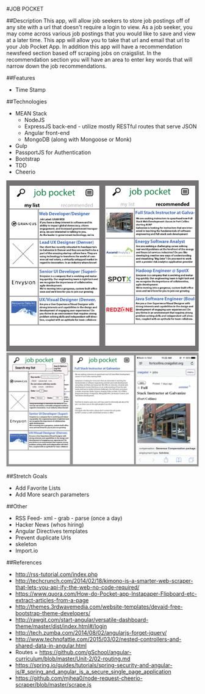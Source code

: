 #JOB POCKET

##Description
This app, will allow job seekers to store job postings off of any site with a url that doesn't require a login to view. As a job seeker, you may come across various job postings that you would like to save and view at a later time. This app will allow you to take that url and email that url to your Job Pocket App. In addition this app will have a recommendation newsfeed section based off scraping jobs on craigslist. In the recommendation section you will have an area to enter key words that will narrow down the job recommendations.

##Features
- Time Stamp

##Technologies
- MEAN Stack
  - NodeJS
  - ExpressJS back-end - utilize mostly RESTful routes that serve JSON
  - Angular front-end
  - MongoDB (along with Mongoose or Monk)
- Gulp
- PassportJS for Authentication
- Bootstrap
- TDD
- Cheerio

![alt text](client/images/job_pocket_2_side.png "Job Pocket")
![alt text](client/images/Job_Pocket_strip.png "Job Pocket")

##Stretch Goals
- Add Favorite Lists
- Add More search parameters

##Other
- RSS Feed- xml - grab - parse (once a day)
- Hacker News (whos hiring)
- Angular Directives templates
- Prevent duplicate Urls
- skeleton
- Import.io

##References
- http://rss-tutorial.com/index.php
- http://techcrunch.com/2014/02/18/kimono-is-a-smarter-web-scraper-that-lets-you-api-ify-the-web-no-code-required/
- https://www.quora.com/How-do-Pocket-app-Instapaper-Flipboard-etc-extract-articles-from-a-page
- http://themes.3rdwavemedia.com/website-templates/devaid-free-bootstrap-theme-developers/
- http://rawgit.com/start-angular/versatile-dashboard-theme/master/dist/index.html#/login
- http://tech.zumba.com/2014/08/02/angularjs-forget-jquery/
- http://www.technofattie.com/2015/03/02/nested-controllers-and-shared-data-in-angular.html
- Routes = https://github.com/gSchool/angular-curriculum/blob/master/Unit-2/02-routing.md
- https://spring.io/guides/tutorials/spring-security-and-angular-js/#_spring_and_angular_js_a_secure_single_page_application
- https://github.com/mjhea0/node-request-cheerio-scraper/blob/master/scrape.js
